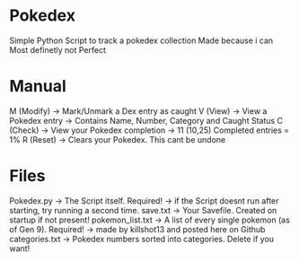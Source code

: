 # Pokedex #
Simple Python Script to track a pokedex collection
Made because i can
Most definetly not Perfect

# Manual #
M (Modify) -> Mark/Unmark a Dex entry as caught
V (View) -> View a Pokedex entry
            -> Contains Name, Number, Category and Caught Status
C (Check) -> View your Pokedex completion
            -> 11 (10,25) Completed entries = 1%
R (Reset) -> Clears your Pokedex. This cant be undone

# Files #
Pokedex.py -> The Script itself. Required!
              -> if the Script doesnt run after starting, try running a second time.
save.txt -> Your Savefile. Created on startup if not present!
pokemon_list.txt -> A list of every single pokemon (as of Gen 9). Required!
                 -> made by killshot13 and posted here on Github
categories.txt -> Pokedex numbers sorted into categories. Delete if you want!

